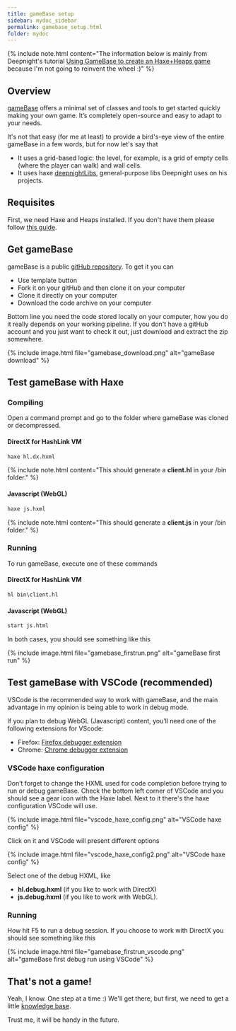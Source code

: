 ```yaml
---
title: gameBase setup
sidebar: mydoc_sidebar
permalink: gamebase_setup.html
folder: mydoc
---
```


{% include note.html content="The information below is mainly from Deepnight's tutorial [Using GameBase to create an Haxe+Heaps game](https://deepnight.net/tutorial/using-my-gamebase-to-create-a-heaps-game/) because I'm not going to reinvent the wheel :)" %}


## Overview

[gameBase](https://github.com/deepnight/gameBase) offers a minimal set of classes and tools to get started quickly making your own game. It’s completely open-source and easy to adapt to your needs. 

It's not that easy (for me at least) to provide a bird's-eye view of the entire gameBase in a few words, but for now let's say that

*  It uses a grid-based logic: the level, for example, is a grid of empty cells (where the player can walk) and wall cells.
*  It uses haxe [deepnightLibs](https://github.com/deepnight/deepnightLibs), general-purpose libs Deepnight uses on his projects.

## Requisites

First, we need Haxe and Heaps installed. If you don't have them please follow [this guide](overview_get_started.html).

## Get gameBase

gameBase is a public [gitHub repository](https://github.com/deepnight/gameBase).
To get it you can
*  Use template button
*  Fork it on your gitHub and then clone it on your computer
*  Clone it directly on your computer
*  Download the code archive on your computer

Bottom line you need the code stored locally on your computer, how you do it really depends on your working pipeline.
If you don't have a gitHub account and you just want to check it out, just download and extract the zip somewhere.

{% include image.html file="gamebase_download.png" alt="gameBase download" %}


## Test gameBase with Haxe

### Compiling

Open a command prompt and go to the folder where gameBase was cloned or decompressed.



#### DirectX for HashLink VM 
```haxe
haxe hl.dx.hxml
```
{% include note.html content="This should generate a __client.hl__ in your /bin folder." %}


#### Javascript (WebGL)
```haxe
haxe js.hxml
```
{% include note.html content="This should generate a __client.js__ in your /bin folder." %}


### Running

To run gameBase, execute one of these commands

#### DirectX for HashLink VM 
```haxe
hl bin\client.hl
```



#### Javascript (WebGL)
```haxe
start js.html
```

In both cases, you should see something like this

{% include image.html file="gamebase_firstrun.png" alt="gameBase first run" %}




## Test gameBase with VSCode (recommended)

VSCode is the recommended way to work with gameBase, and the main advantage in my opinion is being able to work in debug mode.

If you plan to debug WebGL (Javascript) content, you’ll need one of the following extensions for VScode:

*  Firefox: [Firefox debugger extension](https://marketplace.visualstudio.com/items?itemName=firefox-devtools.vscode-firefox-debug)
*  Chrome: [Chrome debugger extension](https://marketplace.visualstudio.com/items?itemName=msjsdiag.debugger-for-chrome)

### VSCode haxe configuration

Don’t forget to change the HXML used for code completion before trying to run or debug gameBase. Check the bottom left corner of VSCode and you should see a gear icon with the Haxe label. Next to it there's the haxe configuration VSCode will use.

{% include image.html file="vscode_haxe_config.png" alt="VSCode haxe config" %}

Click on it and VSCode will present different options

{% include image.html file="vscode_haxe_config2.png" alt="VSCode haxe config" %}

Select one of the debug HXML, like 

* **hl.debug.hxml** (if you like to work with DirectX) 
* **js.debug.hxml** (if you like to work with WebGL).

### Running

How hit F5 to run a debug session. If you choose to work with DirectX you should see something like this

{% include image.html file="gamebase_firstrun_vscode.png" alt="gameBase first debug run using VSCode" %}


## That's not a game!

Yeah, I know. One step at a time :)
We'll get there, but first, we need to get a little [knowledge base](gamebase_knowledge_base.html).

Trust me, it will be handy in the future.